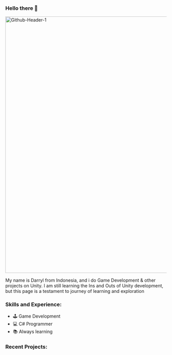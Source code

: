### Hello there 👋

<img src="https://i.ibb.co/StZVwQN/Github-Header-1.png" alt="Github-Header-1" border="0" width="800">

My name is Darryl from Indonesia, and i do Game Development & other projects on Unity. I am still learning the Ins and Outs of Unity development, but this page is a testament to journey of learning and exploration



### Skills and Experience:
* 🕹️ Game Development
* 💻 C# Programmer
* 📚 Always learning 


### Recent Projects:
